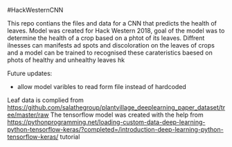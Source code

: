 #HackWesternCNN

This repo contians the files and data for a CNN that predicts the health of leaves. Model was created for Hack Western 2018, goal of the model was to determine the health of a crop based on a phtot of its leaves. Diffrent ilnesses can manifests ad spots and discoloration on the leaves of crops and a model can be trained to recognised these carateristics baesed on phots of healthy and unhealthy leaves hk 

Future updates:
  - allow model varibles to read form file instead of hardcoded

Leaf data is complied from https://github.com/salathegroup/plantvillage_deeplearning_paper_dataset/tree/master/raw
The tensorflow model was created with the help from https://pythonprogramming.net/loading-custom-data-deep-learning-python-tensorflow-keras/?completed=/introduction-deep-learning-python-tensorflow-keras/ tutorial
